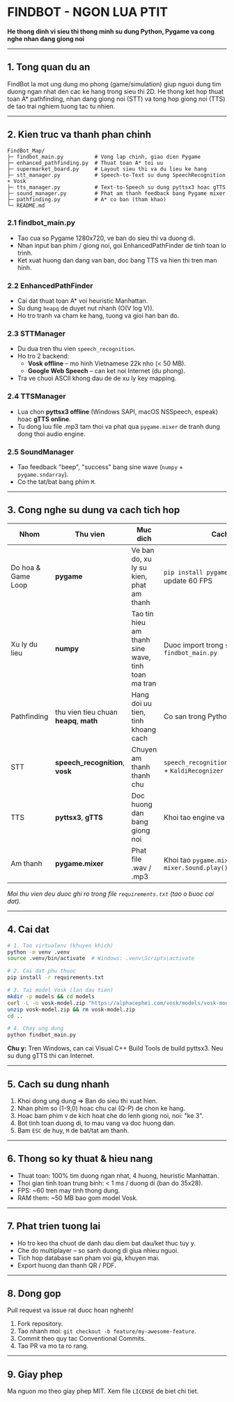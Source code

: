 # FINDBOT - NGON LUA PTIT

**He thong dinh vi sieu thi thong minh su dung Python, Pygame va cong nghe nhan dang giong noi**

---

## 1. Tong quan du an

FindBot la mot ung dung mo phong (game/simulation) giup nguoi dung tim duong ngan nhat den cac ke hang trong sieu thi 2D. He thong ket hop thuat toan A* pathfinding, nhan dang giong noi (STT) va tong hop giong noi (TTS) de tao trai nghiem tuong tac tu nhien.

---

## 2. Kien truc va thanh phan chinh

```
FindBot_Map/
├─ findbot_main.py          # Vong lap chinh, giao dien Pygame
├─ enhanced_pathfinding.py  # Thuat toan A* toi uu
├─ supermarket_board.py     # Layout sieu thi va du lieu ke hang
├─ stt_manager.py           # Speech-to-Text su dung SpeechRecognition + Vosk
├─ tts_manager.py           # Text-to-Speech su dung pyttsx3 hoac gTTS
├─ sound_manager.py         # Phat am thanh feedback bang Pygame mixer
├─ pathfinding.py           # A* co ban (tham khao)
└─ README.md
```

### 2.1 findbot_main.py
* Tao cua so Pygame 1280x720, ve ban do sieu thi va duong di.
* Nhan input ban phim / giong noi, goi EnhancedPathFinder de tinh toan lo trinh.
* Ket xuat huong dan dang van ban, doc bang TTS va hien thi tren man hinh.

### 2.2 EnhancedPathFinder
* Cai dat thuat toan A* voi heuristic Manhattan.
* Su dung `heapq` de duyet nut nhanh (O(V log V)).
* Ho tro tranh va cham ke hang, tuong va gioi han ban do.

### 2.3 STTManager
* Du dua tren thu vien `speech_recognition`.
* Ho tro 2 backend:
  * **Vosk offline** – mo hinh Vietnamese 22k nho (< 50 MB).
  * **Google Web Speech** – can ket noi Internet (du phong).
* Tra ve chuoi ASCII khong dau de de xu ly key mapping.

### 2.4 TTSManager
* Lua chon **pyttsx3 offline** (Windows SAPI, macOS NSSpeech, espeak) hoac **gTTS online**.
* Tu dong luu file .mp3 tam thoi va phat qua `pygame.mixer` de tranh dung dong thoi audio engine.

### 2.5 SoundManager
* Tao feedback "beep", "success" bang sine wave (`numpy` + `pygame.sndarray`).
* Co the tat/bat bang phim `M`.

---

## 3. Cong nghe su dung va cach tich hop

| Nhom | Thu vien | Muc dich | Cach su dung |
|------|----------|----------|--------------|
| Do hoa & Game Loop | **pygame** | Ve ban do, xu ly su kien, phat am thanh | `pip install pygame` – tao Surface, blit, update 60 FPS |
| Xu ly du lieu | **numpy** | Tao tin hieu am thanh sine wave, tinh toan ma tran | Duoc import trong `sound_manager.py` va `findbot_main.py` |
| Pathfinding | thu vien tieu chuan **heapq**, **math** | Hang doi uu tien, tinh khoang cach | Co san trong Python 3, khong can cai dat |
| STT | **speech_recognition**, **vosk** | Chuyen am thanh thanh chu | `speech_recognition.Recognizer().listen()` + `KaldiRecognizer` |
| TTS | **pyttsx3**, **gTTS** | Doc huong dan bang giong noi | Khoi tao engine va save/play mp3 |
| Am thanh | **pygame.mixer** | Phat file .wav / .mp3 | Khoi tao `pygame.mixer.init()` va `mixer.Sound.play()` |

*Moi thu vien deu duoc ghi ro trong file `requirements.txt` (tao o buoc cai dat).* 

---

## 4. Cai dat

```bash
# 1. Tao virtualenv (khuyen khich)
python -m venv .venv
source .venv/bin/activate  # Windows: .venv\Scripts\activate

# 2. Cai dat phu thuoc
pip install -r requirements.txt

# 3. Tai model Vosk (lan dau tien)
mkdir -p models && cd models
curl -L -o vosk-model.zip "https://alphacephei.com/vosk/models/vosk-model-small-vi-0.3.zip"
unzip vosk-model.zip && rm vosk-model.zip
cd ..

# 4. Chay ung dung
python findbot_main.py
```

**Chu y:** Tren Windows, can cai Visual C++ Build Tools de build pyttsx3. Neu su dung gTTS thi can Internet.

---

## 5. Cach su dung nhanh

1. Khoi dong ung dung => Ban do sieu thi xuat hien.
2. Nhan phim so (1-9,0) hoac chu cai (Q-P) de chon ke hang.
3. Hoac bam phim `V` de kich hoat che do lenh giong noi, noi: "ke 3".
4. Bot tinh toan duong di, to mau vang va doc huong dan.
5. Bam `ESC` de huy, `M` de bat/tat am thanh.

---

## 6. Thong so ky thuat & hieu nang

* Thuat toan: 100% tim duong ngan nhat, 4 huong, heuristic Manhattan.
* Thoi gian tinh toan trung binh: < 1 ms / duong di (ban do 35x28).
* FPS: ~60 tren may tinh thong dung.
* RAM them: ~50 MB bao gom model Vosk.

---

## 7. Phat trien tuong lai

* Ho tro keo tha chuot de danh dau diem bat dau/ket thuc tuy y.
* Che do multiplayer – so sanh duong di giua nhieu nguoi.
* Tich hop database san pham voi gia, khuyen mai.
* Export huong dan thanh QR / PDF.

---

## 8. Dong gop

Pull request va issue rat duoc hoan nghenh!

1. Fork repository.
2. Tao nhanh moi: `git checkout -b feature/my-awesome-feature`.
3. Commit theo quy tac Conventional Commits.
4. Tao PR va mo ta ro rang.

---

## 9. Giay phep

Ma nguon mo theo giay phep MIT. Xem file `LICENSE` de biet chi tiet.
